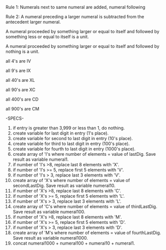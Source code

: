 Rule 1:
Numerals next to same numeral are added, numeral following

Rule 2:
A numeral preceding a larger numeral is subtracted from the antecedent larger numeral.

A numeral proceeded by something larger or equal to itself and followed by something less or equal to itself is a unit.

A numeral proceeded by something larger or equal to itself and followed by nothing is a unit.

all 4's are IV

all 9's are IX

all 40's are XL

all 90's are XC

all 400's are CD

all 900's are CM

-SPECS-
1. if entry is greater than 3,999 or less than 1, do nothing.
2. create variable for last digit in entry (1's place).
3. create variable for second to last digit in entry (10's place).
4. create variable for third to last digit in entry (100's place).
5. create variable for fourth to last digit in entry (1000's place).
6. create array of 'I's where number of elements = value of lastDig. Save result as variable numeral1.
7. if number of 'I's >8, replace last 8 elements with 'X'.
8. if number of 'I's >= 5, replace first 5 elements with 'V'.
9. if number of 'I's > 3, replace last 3 elements with 'V'.
10. create array of 'X's where number of elements = value of secondLastDig. Save result as variable numeral10.
11. if number of 'X's >8, replace last 8 elements with 'C'.
12. if number of 'X's >= 5, replace first 5 elements with 'L'.
13. if number of 'X's > 3, replace last 3 elements with 'L'.
14. create array of 'C's where number of elements = value of thirdLastDig. Save result as variable numeral100.
15. if number of 'X's >8, replace last 8 elements with 'M'.
16. if number of 'X's >= 5, replace first 5 elements with 'D'.
17. if number of 'X's > 3, replace last 3 elements with 'D'.
18. create array of 'M's where number of elements = value of fourthLastDig. Save result as variable numeral1000.
19. concat numeral1000 + numeral100 + numeral10 + numeral1.

